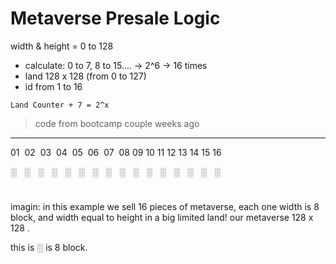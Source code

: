 # Metaverse Presale Logic

width & height = 0 to 128 
- calculate: 0 to 7, 8 to 15.... -> 2^6 -> 16 times
- land 128 x 128 (from 0 to 127) 
- id from 1 to 16

`Land Counter + 7 = 2^x`

> code from bootcamp couple weeks ago
---

01&nbsp;  02&nbsp;  03&nbsp;  04&nbsp;  05&nbsp;  06&nbsp;  07&nbsp;  08  09  10  11  12  13  14  15  16

 
 ░&nbsp;&nbsp;  ░&nbsp;&nbsp;  ░&nbsp;&nbsp;  ░&nbsp;&nbsp;  ░&nbsp;&nbsp;  ░&nbsp;&nbsp;  ░&nbsp;&nbsp;  ░&nbsp;&nbsp;  ░&nbsp;&nbsp;  ░&nbsp;&nbsp;  ░&nbsp;&nbsp;  ░&nbsp;&nbsp;  ░&nbsp;&nbsp;  ░&nbsp;&nbsp;  ░&nbsp;&nbsp;  ░ 
 
#

imagin: in this example we sell 16 pieces of metaverse, each one width is 8 block, and width equal to height in a big limited land! our metaverse 128 x 128 .

this is ░ is 8 block.
